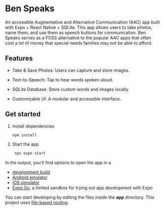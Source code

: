 # Ben Speaks

An accessible Augmentative and Alternative Communication (AAC) app built with Expo + React Native + SQLite. This app allows users to take photos, name them, and use them as speech buttons for communication. Ben Speaks serves as a FOSS alternative to the popular AAC apps that often cost a lot of money that special needs families may not be able to afford.

## Features

- Take & Save Photos: Users can capture and store images.

- Text-to-Speech: Tap to hear words spoken aloud.

- SQLite Database: Store custom words and images locally.

- Customizable UI: A modular and accessible interface.

## Get started

1. Install dependencies

   ```bash
   npm install
   ```

2. Start the app

   ```bash
    npx expo start
   ```

In the output, you'll find options to open the app in a

- [development build](https://docs.expo.dev/develop/development-builds/introduction/)
- [Android emulator](https://docs.expo.dev/workflow/android-studio-emulator/)
- [iOS simulator](https://docs.expo.dev/workflow/ios-simulator/)
- [Expo Go](https://expo.dev/go), a limited sandbox for trying out app development with Expo

You can start developing by editing the files inside the **app** directory. This project uses [file-based routing](https://docs.expo.dev/router/introduction).